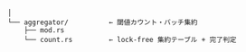     │
    └── aggregator/          ← 閾値カウント・バッチ集約
        ├── mod.rs
        └── count.rs         ← lock-free 集約テーブル + 完了判定